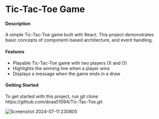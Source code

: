 <h1>Tic-Tac-Toe Game
</h1>
<h4>Description
</h4>
<p>A simple Tic-Tac-Toe game built with React. This project demonstrates basic concepts of component-based architecture, and event handling.
</p>
<h4>Features</h4>
<ul>
  <li>Playable Tic-Tac-Toe game with two players (X and O)
</li>
  <li>Highlights the winning line when a player wins
</li>
  <li>Displays a message when the game ends in a draw
</li>
</ul>
<h4>Getting Started
</h4>
<p>To get started with this project, run
<link> git clone https://github.com/doaa51094/Tic-Tac-Toe.git</link>
</p>

![Screenshot 2024-07-11 230805](https://github.com/user-attachments/assets/1034bcc7-603f-4664-ad50-2cd9dac86305)
